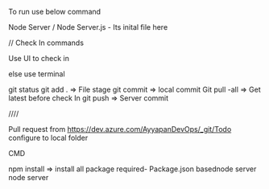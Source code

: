 To run use below command

Node Server / Node Server.js - Its inital file here

// Check In commands

Use UI to check in

else use terminal

git status
git add . => File stage
git commit => local commit
Git pull -all => Get latest before check In
git push => Server commit

////

Pull request from https://dev.azure.com/AyyapanDevOps/_git/Todo
configure to local folder

CMD

npm install => install all package required- Package.json basednode server
node server
